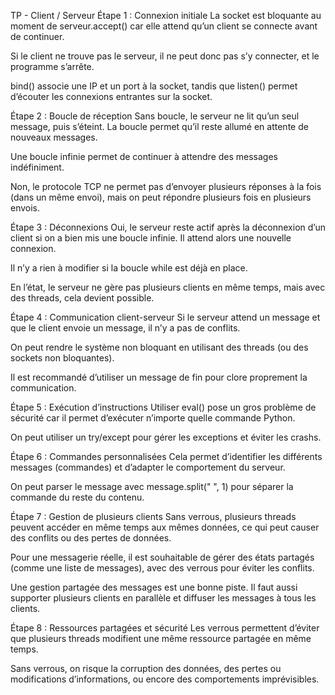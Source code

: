 TP - Client / Serveur
Étape 1 : Connexion initiale
La socket est bloquante au moment de serveur.accept() car elle attend qu’un client se connecte avant de continuer.

Si le client ne trouve pas le serveur, il ne peut donc pas s’y connecter, et le programme s’arrête.

bind() associe une IP et un port à la socket, tandis que listen() permet d’écouter les connexions entrantes sur la socket.

Étape 2 : Boucle de réception
Sans boucle, le serveur ne lit qu’un seul message, puis s’éteint. La boucle permet qu’il reste allumé en attente de nouveaux messages.

Une boucle infinie permet de continuer à attendre des messages indéfiniment.

Non, le protocole TCP ne permet pas d’envoyer plusieurs réponses à la fois (dans un même envoi), mais on peut répondre plusieurs fois en plusieurs envois.

Étape 3 : Déconnexions
Oui, le serveur reste actif après la déconnexion d’un client si on a bien mis une boucle infinie. Il attend alors une nouvelle connexion.

Il n’y a rien à modifier si la boucle while est déjà en place.

En l’état, le serveur ne gère pas plusieurs clients en même temps, mais avec des threads, cela devient possible.

Étape 4 : Communication client-serveur
Si le serveur attend un message et que le client envoie un message, il n’y a pas de conflits.

On peut rendre le système non bloquant en utilisant des threads (ou des sockets non bloquantes).

Il est recommandé d’utiliser un message de fin pour clore proprement la communication.

Étape 5 : Exécution d’instructions
Utiliser eval() pose un gros problème de sécurité car il permet d’exécuter n’importe quelle commande Python.

On peut utiliser un try/except pour gérer les exceptions et éviter les crashs.

Étape 6 : Commandes personnalisées
Cela permet d’identifier les différents messages (commandes) et d’adapter le comportement du serveur.

On peut parser le message avec message.split(" ", 1) pour séparer la commande du reste du contenu.

Étape 7 : Gestion de plusieurs clients
Sans verrous, plusieurs threads peuvent accéder en même temps aux mêmes données, ce qui peut causer des conflits ou des pertes de données.

Pour une messagerie réelle, il est souhaitable de gérer des états partagés (comme une liste de messages), avec des verrous pour éviter les conflits.

Une gestion partagée des messages est une bonne piste. Il faut aussi supporter plusieurs clients en parallèle et diffuser les messages à tous les clients.

Étape 8 : Ressources partagées et sécurité
Les verrous permettent d’éviter que plusieurs threads modifient une même ressource partagée en même temps.

Sans verrous, on risque la corruption des données, des pertes ou modifications d’informations, ou encore des comportements imprévisibles.
